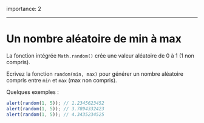 importance: 2

---

# Un nombre aléatoire de min à max

La fonction intégrée `Math.random()` crée une valeur aléatoire de 0 à 1 (1 non compris).

Ecrivez la fonction `random(min, max)` pour générer un nombre aléatoire compris entre `min` et `max` (max non compris).

Quelques exemples :

```js
alert(random(1, 5)); // 1.2345623452
alert(random(1, 5)); // 3.7894332423
alert(random(1, 5)); // 4.3435234525
```
